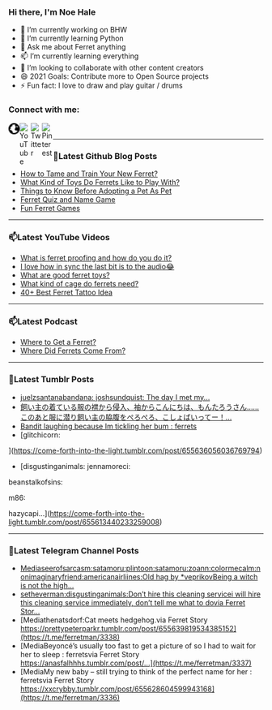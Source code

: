 ### Hi there, I'm Noe Hale

- 🔭 I’m currently working on BHW
- 🌱 I’m currently learning Python
- 💬 Ask me about Ferret anything
- 📫 I’m currently learning everything
- 🔭 I’m looking to collaborate with other content creators
- 😄 2021 Goals: Contribute more to Open Source projects
- ⚡ Fun fact: I love to draw and play guitar / drums

### Connect with me:

[<img align="left" alt="ferretvoice.com" width="22px" src="https://raw.githubusercontent.com/iconic/open-iconic/master/svg/globe.svg" />](https://ferretvoice.com)
[<img align="left" alt="YouTube" width="22px" src="https://cdn.jsdelivr.net/npm/simple-icons@v3/icons/youtube.svg" />](https://www.youtube.com/channel/UCk665XTfaMLVwFVWUmgnDiw)
[<img align="left" alt="Twitter" width="22px" src="https://cdn.jsdelivr.net/npm/simple-icons@v3/icons/twitter.svg" />](https://twitter.com/voiceferret)
[<img align="left" alt="Pinterest" width="22px" src="https://cdn.jsdelivr.net/npm/simple-icons@v3/icons/pinterest.svg" />](https://www.pinterest.com/voiceferret/)

<br />

---
### 🔭Latest Github Blog Posts
<!-- GITHUB:START -->
- [How to Tame and Train Your New Ferret?](http://noehale.github.io/how-to-tame-and-train-your-new-ferret/)
- [What Kind of Toys Do Ferrets Like to Play With?](http://noehale.github.io/what-kind-of-toys-do-ferrets-like-to-play-with/)
- [Things to Know Before Adopting a Pet As Pet](http://noehale.github.io/things-to-know-before-adopting-a-pet-as-pet/)
- [Ferret Quiz and Name Game](http://noehale.github.io/ferret-quiz/)
- [Fun Ferret Games](http://noehale.github.io/fun-ferret-games/)
<!-- GITHUB:END -->
---
### 📫Latest YouTube Videos

<!-- YOUTUBE:START -->
- [What is ferret proofing and how do you do it?](https://www.youtube.com/watch?v=81Syh_DJBQQ)
- [I love how in sync the last bit is to the audio😂](https://www.youtube.com/watch?v=WHBeGHwSlGY)
- [What are good ferret toys?](https://www.youtube.com/watch?v=tPxRilBzc0s)
- [What kind of cage do ferrets need?](https://www.youtube.com/watch?v=xzz6hC3sR5A)
- [40+ Best Ferret Tattoo Idea](https://www.youtube.com/watch?v=KIKqduR6Xcs)
<!-- YOUTUBE:END -->

---
### 📫Latest Podcast

<!-- PODCAST:START -->
- [Where to Get a Ferret?](https://anchor.fm/ferretvoice/episodes/Where-to-Get-a-Ferret-erurfu)
- [Where Did Ferrets Come From?](https://anchor.fm/ferretvoice/episodes/Where-Did-Ferrets-Come-From-eruq8g)
<!-- PODCAST:END -->
---
### 📝Latest Tumblr Posts

<!-- TUMBLR:START -->
- [juelzsantanabandana:
joshsundquist:
The day I met my...](https://come-forth-into-the-light.tumblr.com/post/655726676119109632)
- [飼い主の着ている服の襟から侵入、袖からこんにちは、もんたろうさん……このあと服に潜り飼い主の脇腹をぺろぺろ、こしょばいってー！...](https://come-forth-into-the-light.tumblr.com/post/655703985243701248)
- [Bandit laughing because Im tickling her bum : ferrets](https://come-forth-into-the-light.tumblr.com/post/655681355256070144)
- [glitchicorn:

](https://come-forth-into-the-light.tumblr.com/post/655636056036769794)
- [disgustinganimals:
jennamoreci:

beanstalkofsins:

m86:

hazycapi...](https://come-forth-into-the-light.tumblr.com/post/655613440233259008)
<!-- TUMBLR:END -->
---
### 📝Latest Telegram Channel Posts

<!-- TELEGRAM:START -->
- [Mediaseerofsarcasm:satamoru:plintoon:satamoru:zoann:colormecalm:nonimaginaryfriend:americanairliines:Old hag by *veprikovBeing a witch is not the high...](https://t.me/ferretman/3340)
- [setheverman:disgustinganimals:Don’t hire this cleaning servicei will hire this cleaning service immediately, don’t tell me what to dovia Ferret Stor...](https://t.me/ferretman/3339)
- [Mediathenatsdorf:Cat meets hedgehog.via Ferret Story https://prettypeterparkr.tumblr.com/post/655639819534385152](https://t.me/ferretman/3338)
- [MediaBeyoncé’s usually too fast to get a picture of so I had to wait for her to sleep : ferretsvia Ferret Story https://anasfalhhhs.tumblr.com/post/...](https://t.me/ferretman/3337)
- [MediaMy new baby – still trying to think of the perfect name for her : ferretsvia Ferret Story https://xxcrybby.tumblr.com/post/655628604599943168](https://t.me/ferretman/3336)
<!-- TELEGRAM:END -->
